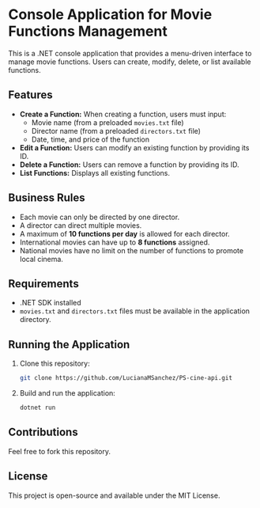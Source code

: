 # Console Application for Movie Functions Management

This is a .NET console application that provides a menu-driven interface to manage movie functions. Users can create, modify, delete, or list available functions.

## Features
- **Create a Function:** When creating a function, users must input:
  - Movie name (from a preloaded `movies.txt` file)
  - Director name (from a preloaded `directors.txt` file)
  - Date, time, and price of the function
- **Edit a Function:** Users can modify an existing function by providing its ID.
- **Delete a Function:** Users can remove a function by providing its ID.
- **List Functions:** Displays all existing functions.

## Business Rules
- Each movie can only be directed by one director.
- A director can direct multiple movies.
- A maximum of **10 functions per day** is allowed for each director.
- International movies can have up to **8 functions** assigned.
- National movies have no limit on the number of functions to promote local cinema.

## Requirements
- .NET SDK installed
- `movies.txt` and `directors.txt` files must be available in the application directory.

## Running the Application
1. Clone this repository:
   ```sh
   git clone https://github.com/LucianaMSanchez/PS-cine-api.git
   ```
2. Build and run the application:
   ```sh
   dotnet run
   ```

## Contributions
Feel free to fork this repository.

## License
This project is open-source and available under the MIT License.

